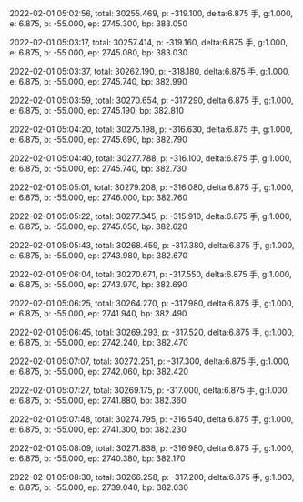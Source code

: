 2022-02-01 05:02:56, total: 30255.469, p: -319.100, delta:6.875 手, g:1.000, e: 6.875, b: -55.000, ep: 2745.300, bp: 383.050

2022-02-01 05:03:17, total: 30257.414, p: -319.160, delta:6.875 手, g:1.000, e: 6.875, b: -55.000, ep: 2745.080, bp: 383.030

2022-02-01 05:03:37, total: 30262.190, p: -318.180, delta:6.875 手, g:1.000, e: 6.875, b: -55.000, ep: 2745.740, bp: 382.990

2022-02-01 05:03:59, total: 30270.654, p: -317.290, delta:6.875 手, g:1.000, e: 6.875, b: -55.000, ep: 2745.190, bp: 382.810

2022-02-01 05:04:20, total: 30275.198, p: -316.630, delta:6.875 手, g:1.000, e: 6.875, b: -55.000, ep: 2745.690, bp: 382.790

2022-02-01 05:04:40, total: 30277.788, p: -316.100, delta:6.875 手, g:1.000, e: 6.875, b: -55.000, ep: 2745.740, bp: 382.730

2022-02-01 05:05:01, total: 30279.208, p: -316.080, delta:6.875 手, g:1.000, e: 6.875, b: -55.000, ep: 2746.000, bp: 382.760

2022-02-01 05:05:22, total: 30277.345, p: -315.910, delta:6.875 手, g:1.000, e: 6.875, b: -55.000, ep: 2745.050, bp: 382.620

2022-02-01 05:05:43, total: 30268.459, p: -317.380, delta:6.875 手, g:1.000, e: 6.875, b: -55.000, ep: 2743.980, bp: 382.670

2022-02-01 05:06:04, total: 30270.671, p: -317.550, delta:6.875 手, g:1.000, e: 6.875, b: -55.000, ep: 2743.970, bp: 382.690

2022-02-01 05:06:25, total: 30264.270, p: -317.980, delta:6.875 手, g:1.000, e: 6.875, b: -55.000, ep: 2741.940, bp: 382.490

2022-02-01 05:06:45, total: 30269.293, p: -317.520, delta:6.875 手, g:1.000, e: 6.875, b: -55.000, ep: 2742.240, bp: 382.470

2022-02-01 05:07:07, total: 30272.251, p: -317.300, delta:6.875 手, g:1.000, e: 6.875, b: -55.000, ep: 2742.060, bp: 382.420

2022-02-01 05:07:27, total: 30269.175, p: -317.000, delta:6.875 手, g:1.000, e: 6.875, b: -55.000, ep: 2741.880, bp: 382.360

2022-02-01 05:07:48, total: 30274.795, p: -316.540, delta:6.875 手, g:1.000, e: 6.875, b: -55.000, ep: 2741.300, bp: 382.230

2022-02-01 05:08:09, total: 30271.838, p: -316.980, delta:6.875 手, g:1.000, e: 6.875, b: -55.000, ep: 2740.380, bp: 382.170

2022-02-01 05:08:30, total: 30266.258, p: -317.200, delta:6.875 手, g:1.000, e: 6.875, b: -55.000, ep: 2739.040, bp: 382.030